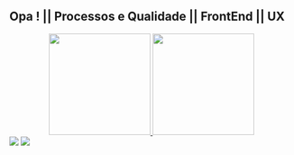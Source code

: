 ## Opa ! || Processos e Qualidade || FrontEnd || UX
<div align="center">
  <a href="https://github.com/PhanthroX">
  <img height="180em" src="https://github-readme-stats.vercel.app/api?username=PhanthroX&show_icons=true&theme=dark&include_all_commits=true&count_private=true"/>
  <img height="180em" src="https://github-readme-stats.vercel.app/api/top-langs/?username=PhanthroX&layout=compact&langs_count=7&theme=dark"/>
</div>
  
  
<div>
  <a href="https://instagram.com/mmarianorocha" target="_blank"><img src="https://img.shields.io/badge/-Instagram-%23E4405F?style=for-the-badge&logo=instagram&logoColor=white" target="_blank"></a>
  <a href="https://www.linkedin.com/in/matheus-mariano-rocha-445860241" target="_blank"><img src="https://img.shields.io/badge/-LinkedIn-%230077B5?style=for-the-badge&logo=linkedin&logoColor=white" target="_blank"></a>
 
 
</div>

